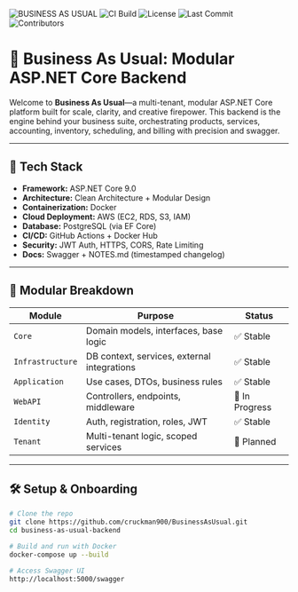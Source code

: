 ﻿![BUSINESS AS USUAL](https://img.shields.io/badge/BUSINESS_AS_USUAL-%23F57C00?style=for-the-badge&logo=data:image/png;base64,...)
![CI Build](https://github.com/cruckman900/BusinessAsUsual/actions/workflows/ci.yml/badge.svg)
![License](https://img.shields.io/github/license/cruckman/BusinessAsUsual)
![Last Commit](https://img.shields.io/github/last-commit/cruckman900/BusinessAsUsual)
![Contributors](https://img.shields.io/github/contributors/cruckman900/BusinessAsUsual)
# 🎸 Business As Usual: Modular ASP.NET Core Backend

Welcome to **Business As Usual**—a multi-tenant, modular ASP.NET Core platform built for scale, clarity, and creative firepower. This backend is the engine behind your business suite, orchestrating products, services, accounting, inventory, scheduling, and billing with precision and swagger.

---

## 🚀 Tech Stack

- **Framework:** ASP.NET Core 9.0
- **Architecture:** Clean Architecture + Modular Design
- **Containerization:** Docker
- **Cloud Deployment:** AWS (EC2, RDS, S3, IAM)
- **Database:** PostgreSQL (via EF Core)
- **CI/CD:** GitHub Actions + Docker Hub
- **Security:** JWT Auth, HTTPS, CORS, Rate Limiting
- **Docs:** Swagger + NOTES.md (timestamped changelog)

---

## 🧩 Modular Breakdown

| Module        | Purpose                                   | Status     |
|---------------|--------------------------------------------|------------|
| `Core`        | Domain models, interfaces, base logic      | ✅ Stable   |
| `Infrastructure` | DB context, services, external integrations | ✅ Stable   |
| `Application` | Use cases, DTOs, business rules            | ✅ Stable   |
| `WebAPI`      | Controllers, endpoints, middleware         | 🚧 In Progress |
| `Identity`    | Auth, registration, roles, JWT             | ✅ Stable   |
| `Tenant`      | Multi-tenant logic, scoped services        | 🚧 Planned  |

---

## 🛠️ Setup & Onboarding

```bash
# Clone the repo
git clone https://github.com/cruckman900/BusinessAsUsual.git
cd business-as-usual-backend

# Build and run with Docker
docker-compose up --build

# Access Swagger UI
http://localhost:5000/swagger